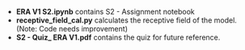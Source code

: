 - **ERA V1 S2.ipynb** contains S2 - Assignment notebook
- **receptive_field_cal.py** calculates the receptive field of the model. (Note: Code needs improvement) 
- **S2 - Quiz_ ERA V1.pdf** contains the quiz for future reference. 
